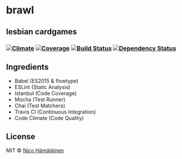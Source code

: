 # brawl
## lesbian cardgames

###  [![Climate][codeclimate-image]][codeclimate-url] [![Coverage][coverage-image]][coverage-url] [![Build Status][travis-image]][travis-url] [![Dependency Status][daviddm-image]][daviddm-url]

## Ingredients

- Babel (ES2015 & flowtype)
- ESLint (Static Analysis)
- Istanbul (Code Coverage)
- Mocha (Test Runner)
- Chai (Test Matchers)
- Travis CI (Continuous Integration)
- Code Climate (Code Quality)

## License

MIT © [Nico Hämäläinen](http://sizeof.io/)

[npm-image]: https://badge.fury.io/js/brawl.svg
[npm-url]: https://npmjs.org/package/brawl
[travis-image]: https://travis-ci.org/brawl-game/brawl.svg?branch=develop
[travis-url]: https://travis-ci.org/brawl-game/brawl
[daviddm-image]: https://david-dm.org/brawl-game/brawl.svg?theme=shields.io
[daviddm-url]: https://david-dm.org/brawl-game/brawl
[codeclimate-image]: https://codeclimate.com/github/brawl-game/brawl/badges/gpa.svg
[codeclimate-url]: https://codeclimate.com/github/brawl-game/brawl
[coverage-image]: https://codeclimate.com/github/brawl-game/brawl/badges/coverage.svg
[coverage-url]: https://codeclimate.com/github/brawl-game/brawl/coverag